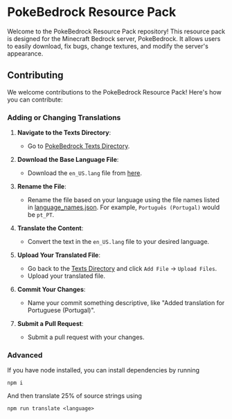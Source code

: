 # PokeBedrock Resource Pack

Welcome to the PokeBedrock Resource Pack repository! This resource pack is designed for the Minecraft Bedrock server, PokeBedrock. It allows users to easily download, fix bugs, change textures, and modify the server's appearance.

## Contributing

We welcome contributions to the PokeBedrock Resource Pack! Here's how you can contribute:

### Adding or Changing Translations

1. **Navigate to the Texts Directory**:

   - Go to [PokeBedrock Texts Directory](https://github.com/smell-of-curry/pokebedrock-res/tree/main/texts).

2. **Download the Base Language File**:

   - Download the `en_US.lang` file from [here](https://github.com/smell-of-curry/pokebedrock-res/blob/main/texts/en_US.lang).

3. **Rename the File**:

   - Rename the file based on your language using the file names listed in [language_names.json](https://github.com/smell-of-curry/pokebedrock-res/blob/main/texts/language_names.json). For example, `Português (Portugal)` would be `pt_PT`.

4. **Translate the Content**:

   - Convert the text in the `en_US.lang` file to your desired language.

5. **Upload Your Translated File**:

   - Go back to the [Texts Directory](https://github.com/smell-of-curry/pokebedrock-res/tree/main/texts) and click `Add File` -> `Upload Files`.
   - Upload your translated file.

6. **Commit Your Changes**:

   - Name your commit something descriptive, like "Added translation for Portuguese (Portugal)".

7. **Submit a Pull Request**:
   - Submit a pull request with your changes.

### Advanced

If you have node installed, you can install dependencies by running

```
npm i
```

And then translate 25% of source strings using

```
npm run translate <language>
```
